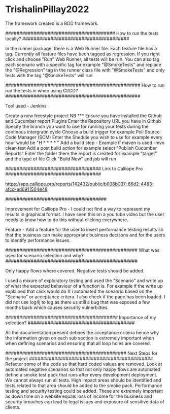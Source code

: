 # TrishalinPillay2022
The framework created is a BDD framework.

#######################################
How to run the tests locally?
######################################

In the runner package, there is a Web Runner file. 
Each feature file has a tag. Currently all feature files have been tagged as regression. If you right click and choose "Run" Web Runner,
all tests will be run. You can also tag each scenario with a specific tag for example "@SmokeTests" and replace the "@Regression" tag
in the runner class file with "@SmokeTests" and only tests with the tag "@SmokeTests" will run.

################################################
How to run run the tests in when using CI/CD?
################################################

Tool used - Jenkins

Create a new freestyle project 
NB *** Ensure you have installed the Github and Cucumber report Plugins
Enter the Repository URL you have in Github
Specify the branch you want to use for running your tests during the continous intergratin cycle
Choose a build trigger for example Poll Source Code Manager (SCM)
Enter the Shedule you wish to use for example every hour would be "H * * * * "
Add a build step - Example if maven is used -mvn clean test
Add a post build action for example select "Publish Cucumber Reports"
Enter the folder there the report is created for example "target" and the type of file 
Click "Build Now" and job will run

##################################
Link to Calliope.Pro
##################################

https://app.calliope.pro/reports/142432/public/b038b037-66d2-4483-afcd-ad6911504e48

####################################

Improvement for Calliope Pro - I could not find a way to represent my results in graphical format. I have seen this on a you tube video but 
the user needs to know how to do this without clicking everywhere. 

Feature - Add a feature for the user to insert performance testing results so that the business can make appropriate business decisons and 
for the users to identify performance issues. 


###############################################
What was used for scenario selection and why?
###############################################

Only happy flows where covered. Negative tests should be added.

I used a mixure of exploratory testing and used the "Scenario" and write up of what the expected behaviour of a function is. For example
if the write up explained that click would do X i automated the sceanrio based on the "Scenario" or acceptance critera. 
I also check if the page has been loaded.
I did not use log4j to log as there us still a bug that was exposed a few months back which causes security vulnerbilties.

########################################
Importance of my selection?
######################################

All the documentation present defines the acceptance criteria hence why the information given on each sub section is extremely important when
when defining scenarios and ensuring that all loop holes are covered.

###########################################
Next Steps for the project
############################################
Refactor some of the code so that hard coded values are removed.
Look at automated negative scenarios so that not only happy flows are automated 
define a smoke test pack that runs after every development deployment. We cannot always run all tests. 
High impact areas should be identified and tests related to that area should be added to the smoke pack.
Performance testing and security testing could be added. These are extremely important as down time on a website equals loss of
income for the business and security breaches can lead to legal issues and exposure of sensitive data of clients.



